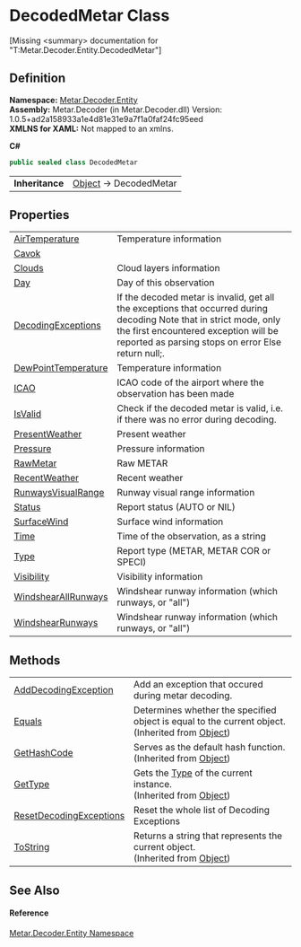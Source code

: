 # DecodedMetar Class


\[Missing &lt;summary&gt; documentation for "T:Metar.Decoder.Entity.DecodedMetar"\]



## Definition
**Namespace:** <a href="N_Metar_Decoder_Entity.md">Metar.Decoder.Entity</a>  
**Assembly:** Metar.Decoder (in Metar.Decoder.dll) Version: 1.0.5+ad2a158933a1e4d81e31e9a7f1a0faf24fc95eed  
**XMLNS for XAML:** Not mapped to an xmlns.

**C#**
``` C#
public sealed class DecodedMetar
```

<table><tr><td><strong>Inheritance</strong></td><td><a href="https://learn.microsoft.com/dotnet/api/system.object" target="_blank" rel="noopener noreferrer">Object</a>  →  DecodedMetar</td></tr>
</table>



## Properties
<table>
<tr>
<td><a href="P_Metar_Decoder_Entity_DecodedMetar_AirTemperature.md">AirTemperature</a></td>
<td>Temperature information</td></tr>
<tr>
<td><a href="P_Metar_Decoder_Entity_DecodedMetar_Cavok.md">Cavok</a></td>
<td> </td></tr>
<tr>
<td><a href="P_Metar_Decoder_Entity_DecodedMetar_Clouds.md">Clouds</a></td>
<td>Cloud layers information</td></tr>
<tr>
<td><a href="P_Metar_Decoder_Entity_DecodedMetar_Day.md">Day</a></td>
<td>Day of this observation</td></tr>
<tr>
<td><a href="P_Metar_Decoder_Entity_DecodedMetar_DecodingExceptions.md">DecodingExceptions</a></td>
<td>If the decoded metar is invalid, get all the exceptions that occurred during decoding Note that in strict mode, only the first encountered exception will be reported as parsing stops on error Else return null;.</td></tr>
<tr>
<td><a href="P_Metar_Decoder_Entity_DecodedMetar_DewPointTemperature.md">DewPointTemperature</a></td>
<td>Temperature information</td></tr>
<tr>
<td><a href="P_Metar_Decoder_Entity_DecodedMetar_ICAO.md">ICAO</a></td>
<td>ICAO code of the airport where the observation has been made</td></tr>
<tr>
<td><a href="P_Metar_Decoder_Entity_DecodedMetar_IsValid.md">IsValid</a></td>
<td>Check if the decoded metar is valid, i.e. if there was no error during decoding.</td></tr>
<tr>
<td><a href="P_Metar_Decoder_Entity_DecodedMetar_PresentWeather.md">PresentWeather</a></td>
<td>Present weather</td></tr>
<tr>
<td><a href="P_Metar_Decoder_Entity_DecodedMetar_Pressure.md">Pressure</a></td>
<td>Pressure information</td></tr>
<tr>
<td><a href="P_Metar_Decoder_Entity_DecodedMetar_RawMetar.md">RawMetar</a></td>
<td>Raw METAR</td></tr>
<tr>
<td><a href="P_Metar_Decoder_Entity_DecodedMetar_RecentWeather.md">RecentWeather</a></td>
<td>Recent weather</td></tr>
<tr>
<td><a href="P_Metar_Decoder_Entity_DecodedMetar_RunwaysVisualRange.md">RunwaysVisualRange</a></td>
<td>Runway visual range information</td></tr>
<tr>
<td><a href="P_Metar_Decoder_Entity_DecodedMetar_Status.md">Status</a></td>
<td>Report status (AUTO or NIL)</td></tr>
<tr>
<td><a href="P_Metar_Decoder_Entity_DecodedMetar_SurfaceWind.md">SurfaceWind</a></td>
<td>Surface wind information</td></tr>
<tr>
<td><a href="P_Metar_Decoder_Entity_DecodedMetar_Time.md">Time</a></td>
<td>Time of the observation, as a string</td></tr>
<tr>
<td><a href="P_Metar_Decoder_Entity_DecodedMetar_Type.md">Type</a></td>
<td>Report type (METAR, METAR COR or SPECI)</td></tr>
<tr>
<td><a href="P_Metar_Decoder_Entity_DecodedMetar_Visibility.md">Visibility</a></td>
<td>Visibility information</td></tr>
<tr>
<td><a href="P_Metar_Decoder_Entity_DecodedMetar_WindshearAllRunways.md">WindshearAllRunways</a></td>
<td>Windshear runway information (which runways, or "all")</td></tr>
<tr>
<td><a href="P_Metar_Decoder_Entity_DecodedMetar_WindshearRunways.md">WindshearRunways</a></td>
<td>Windshear runway information (which runways, or "all")</td></tr>
</table>

## Methods
<table>
<tr>
<td><a href="M_Metar_Decoder_Entity_DecodedMetar_AddDecodingException.md">AddDecodingException</a></td>
<td>Add an exception that occured during metar decoding.</td></tr>
<tr>
<td><a href="https://learn.microsoft.com/dotnet/api/system.object.equals#system-object-equals(system-object)" target="_blank" rel="noopener noreferrer">Equals</a></td>
<td>Determines whether the specified object is equal to the current object.<br />(Inherited from <a href="https://learn.microsoft.com/dotnet/api/system.object" target="_blank" rel="noopener noreferrer">Object</a>)</td></tr>
<tr>
<td><a href="https://learn.microsoft.com/dotnet/api/system.object.gethashcode" target="_blank" rel="noopener noreferrer">GetHashCode</a></td>
<td>Serves as the default hash function.<br />(Inherited from <a href="https://learn.microsoft.com/dotnet/api/system.object" target="_blank" rel="noopener noreferrer">Object</a>)</td></tr>
<tr>
<td><a href="https://learn.microsoft.com/dotnet/api/system.object.gettype" target="_blank" rel="noopener noreferrer">GetType</a></td>
<td>Gets the <a href="https://learn.microsoft.com/dotnet/api/system.type" target="_blank" rel="noopener noreferrer">Type</a> of the current instance.<br />(Inherited from <a href="https://learn.microsoft.com/dotnet/api/system.object" target="_blank" rel="noopener noreferrer">Object</a>)</td></tr>
<tr>
<td><a href="M_Metar_Decoder_Entity_DecodedMetar_ResetDecodingExceptions.md">ResetDecodingExceptions</a></td>
<td>Reset the whole list of Decoding Exceptions</td></tr>
<tr>
<td><a href="https://learn.microsoft.com/dotnet/api/system.object.tostring" target="_blank" rel="noopener noreferrer">ToString</a></td>
<td>Returns a string that represents the current object.<br />(Inherited from <a href="https://learn.microsoft.com/dotnet/api/system.object" target="_blank" rel="noopener noreferrer">Object</a>)</td></tr>
</table>

## See Also


#### Reference
<a href="N_Metar_Decoder_Entity.md">Metar.Decoder.Entity Namespace</a>  
